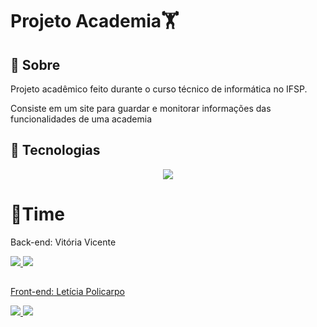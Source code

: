 <h1>Projeto Academia🏋️</h1>

<h2>🔖 Sobre</h2>
<p>Projeto acadêmico feito durante o curso técnico de informática no IFSP.</p>
<p>Consiste em um site para guardar e monitorar informações das funcionalidades de uma academia</p>


## 🚀 Tecnologias
<p align="center">
  <a href="https://skillicons.dev">
    <img src="https://skillicons.dev/icons?i=html,css,js,php,bootstrap" />
  </a>
</p>

# 👯Time
Back-end: Vitória Vicente
<p align="justify">
  <a href="https://instagram.com/_vihvicente" >
    <img src="https://skillicons.dev/icons?i=instagram" />  
  </a>
   <a href="https://www.linkedin.com/in/vit%C3%B3ria-vicente-94955520b/" >
    <img src="https://skillicons.dev/icons?i=linkedin" />
</p>


##

Front-end: Letícia Policarpo
<p align="justify">
  <a href="https://instagram.com/leticiaplcp" >
    <img src="https://skillicons.dev/icons?i=instagram" />  
  </a>
   <a href="https://www.linkedin.com/in/leticiaplcp/" >
    <img src="https://skillicons.dev/icons?i=linkedin" />
   </a>
</p>



